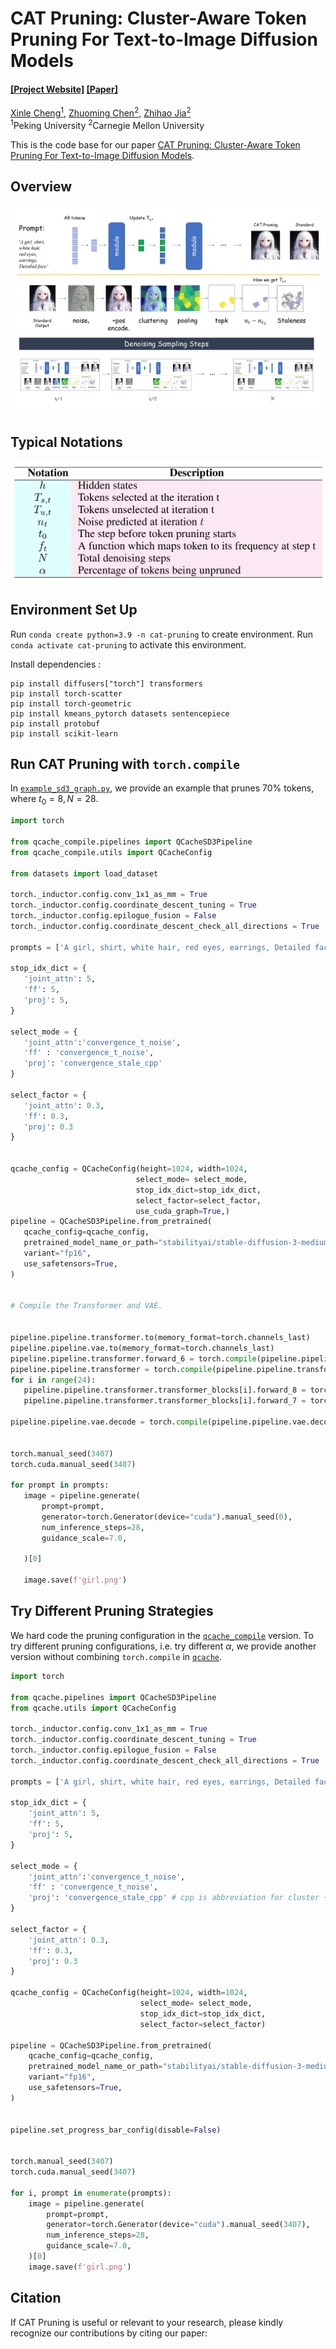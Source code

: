# CAT Pruning: Cluster-Aware Token Pruning For Text-to-Image Diffusion Models

#### [[Project Website]](https://github.com/ada-cheng/CAT-Pruning) [[Paper]](https://github.com/ada-cheng/CAT-Pruning)

[Xinle Cheng<sup>1</sup>](https://ada-cheng.github.io), [Zhuoming Chen<sup>2</sup>](https://dreaming-panda.github.io/), [ Zhihao Jia<sup>2</sup>](https://www.cs.cmu.edu/~zhihaoj2/)<br/>
<sup>1</sup>Peking University <sup>2</sup>Carnegie Mellon University</br>

This is the code base for our paper [CAT Pruning: Cluster-Aware Token Pruning For
 Text-to-Image Diffusion Models](https://github.com/ada-cheng/CAT-Pruning).

## Overview
 ![image](assets/new_overview.jpg)

## Typical Notations

 ![image](assets/notation_tab.png)

## Environment Set Up

Run `conda create python=3.9 -n cat-pruning` to create environment. Run `conda activate cat-pruning` to activate this environment.

Install dependencies :

```
pip install diffusers["torch"] transformers
pip install torch-scatter 
pip install torch-geometric 
pip install kmeans_pytorch datasets sentencepiece
pip install protobuf 
pip install scikit-learn
```


## Run CAT Pruning with `torch.compile`

In [`example_sd3_graph.py`](example_sd3_graph.py), we provide an example that prunes 70%
 tokens, where $t_0 = 8,N = 28$.

 ```python
import torch

from qcache_compile.pipelines import QCacheSD3Pipeline
from qcache_compile.utils import QCacheConfig

from datasets import load_dataset

torch._inductor.config.conv_1x1_as_mm = True
torch._inductor.config.coordinate_descent_tuning = True
torch._inductor.config.epilogue_fusion = False
torch._inductor.config.coordinate_descent_check_all_directions = True

prompts = ['A girl, shirt, white hair, red eyes, earrings, Detailed face'] * 3

stop_idx_dict = {   
    'joint_attn': 5,
    'ff': 5,
    'proj': 5,
}

select_mode = {
    'joint_attn':'convergence_t_noise',
    'ff' : 'convergence_t_noise',
    'proj': 'convergence_stale_cpp'
}

select_factor = {   
    'joint_attn': 0.3,
    'ff': 0.3,
    'proj': 0.3
}


qcache_config = QCacheConfig(height=1024, width=1024, 
                             select_mode= select_mode,
                             stop_idx_dict=stop_idx_dict,
                             select_factor=select_factor,
                             use_cuda_graph=True,)
pipeline = QCacheSD3Pipeline.from_pretrained(
    qcache_config=qcache_config,
    pretrained_model_name_or_path="stabilityai/stable-diffusion-3-medium-diffusers",
    variant="fp16",
    use_safetensors=True,
)


# Compile the Transformer and VAE.


pipeline.pipeline.transformer.to(memory_format=torch.channels_last)
pipeline.pipeline.vae.to(memory_format=torch.channels_last)
pipeline.pipeline.transformer.forward_6 = torch.compile(pipeline.pipeline.transformer.forward_6, mode="reduce-overhead", fullgraph=True)
pipeline.pipeline.transformer = torch.compile(pipeline.pipeline.transformer, mode="reduce-overhead", fullgraph=True)
for i in range(24): 
    pipeline.pipeline.transformer.transformer_blocks[i].forward_8 = torch.compile(pipeline.pipeline.transformer.transformer_blocks[i].forward_8,  mode="reduce-overhead", fullgraph=True)
    pipeline.pipeline.transformer.transformer_blocks[i].forward_7 = torch.compile(pipeline.pipeline.transformer.transformer_blocks[i].forward_7,  mode="reduce-overhead", fullgraph=True)

pipeline.pipeline.vae.decode = torch.compile(pipeline.pipeline.vae.decode, mode="reduce-overhead",fullgraph=True)


torch.manual_seed(3407)
torch.cuda.manual_seed(3407)

for prompt in prompts:
    image = pipeline.generate(
        prompt=prompt,
        generator=torch.Generator(device="cuda").manual_seed(0),
        num_inference_steps=28,
        guidance_scale=7.0,
       
    )[0]

    image.save(f'girl.png')

```

## Try Different Pruning Strategies
We hard code the pruning configuration in the [`qcache_compile`](./qcache_compile) version. To try different pruning configurations, i.e. try different $\alpha$, we provide another version without combining `torch.compile` in [`qcache`](./qcache).

```python
import torch

from qcache.pipelines import QCacheSD3Pipeline
from qcache.utils import QCacheConfig

torch._inductor.config.conv_1x1_as_mm = True
torch._inductor.config.coordinate_descent_tuning = True
torch._inductor.config.epilogue_fusion = False
torch._inductor.config.coordinate_descent_check_all_directions = True

prompts = ['A girl, shirt, white hair, red eyes, earrings, Detailed face']*3 

stop_idx_dict = {   
    'joint_attn': 5,
    'ff': 5,
    'proj': 5,
}

select_mode = {
    'joint_attn':'convergence_t_noise',
    'ff' : 'convergence_t_noise',
    'proj': 'convergence_stale_cpp' # cpp is abbreviation for cluster + pooling * 2
}

select_factor = {   
    'joint_attn': 0.3,
    'ff': 0.3,
    'proj': 0.3
}

qcache_config = QCacheConfig(height=1024, width=1024, 
                             select_mode= select_mode,
                             stop_idx_dict=stop_idx_dict,
                             select_factor=select_factor)

pipeline = QCacheSD3Pipeline.from_pretrained(
    qcache_config=qcache_config,
    pretrained_model_name_or_path="stabilityai/stable-diffusion-3-medium-diffusers",
    variant="fp16",
    use_safetensors=True,
)


pipeline.set_progress_bar_config(disable=False)


torch.manual_seed(3407)
torch.cuda.manual_seed(3407)

for i, prompt in enumerate(prompts):
    image = pipeline.generate(
        prompt=prompt,
        generator=torch.Generator(device="cuda").manual_seed(3407),
        num_inference_steps=28,
        guidance_scale=7.0,
    )[0]
    image.save(f'girl.png')

```

## Citation 
If CAT Pruning is useful or relevant to your research, please kindly recognize our contributions by citing our paper: